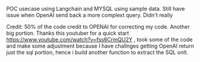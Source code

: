 POC  usecase using Langchain and MYSQL using sample data. Still have issue when OpenAI send back a more complext query. Didn't really 

Credit: 
 50% of the code credit to OPENAI for correcting my code. Another big portion. Thanks this youtuber for a quick start https://www.youtube.com/watch?v=fss6CrmQU2Y , took some of the code and make some adjustment because I have challnges getting OpenAI return just the sql portion, hence i build another function to extract the SQL onlt.  
